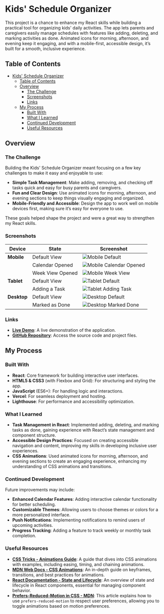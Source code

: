 # Kids' Schedule Organizer

This project is a chance to enhance my React skills while building a practical tool for organizing kids' daily activities. The app lets parents and caregivers easily manage schedules with features like adding, deleting, and marking activities as done. Animated icons for morning, afternoon, and evening keep it engaging, and with a mobile-first, accessible design, it’s built for a smooth, inclusive experience.

## Table of Contents

- [Kids' Schedule Organizer](#kids-schedule-organizer)
  - [Table of Contents](#table-of-contents)
  - [Overview](#overview)
    - [The Challenge](#the-challenge)
    - [Screenshots](#screenshots)
    - [Links](#links)
  - [My Process](#my-process)
    - [Built With](#built-with)
    - [What I Learned](#what-i-learned)
    - [Continued Development](#continued-development)
    - [Useful Resources](#useful-resources)

## Overview

### The Challenge

Building the Kids' Schedule Organizer meant focusing on a few key challenges to make it easy and enjoyable to use:

- **Simple Task Management**: Make adding, removing, and checking off tasks quick and easy for busy parents and caregivers.
- **Fun and Clear Design**: Use animated icons for morning, afternoon, and evening sections to keep things visually engaging and organized.
- **Mobile-Friendly and Accessible**: Design the app to work well on mobile devices first, making sure it’s easy for everyone to use.

These goals helped shape the project and were a great way to strengthen my React skills.

### Screenshots

| Device      | State            | Screenshot                                                                   |
| ----------- | ---------------- | ---------------------------------------------------------------------------- |
| **Mobile**  | Default View     | ![Mobile Default](src/assets/screenshots/mobile-default-screenshot.png)      |
|             | Calendar Opened  | ![Mobile Calendar Opened](src/assets/screenshots/mobile-calendar-opened.png) |
|             | Week View Opened | ![Mobile Week View](src/assets/screenshots/mobile-week-view.png)             |
| **Tablet**  | Default View     | ![Tablet Default](src/assets/screenshots/tablet-default-screenshot.png)      |
|             | Adding a Task    | ![Tablet Adding Task](src/assets/screenshots/tablet-add-task.png)            |
| **Desktop** | Default View     | ![Desktop Default](src/assets/screenshots/desktop-default-screenshot.png)    |
|             | Marked as Done   | ![Desktop Marked Done](src/assets/screenshots/desktop-marked-done.png)       |

### Links

- **[Live Demo](https://kids-schedule-organizer.vercel.app/)**: A live demonstration of the application.
- **[GitHub Repository](https://github.com/Doileo/kids-schedule-organizer)**: Access the source code and project files.

## My Process

### Built With

- **React**: Core framework for building interactive user interfaces.
- **HTML5 & CSS3** (with Flexbox and Grid): For structuring and styling the app.
- **JavaScript** (ES6+): For handling logic and interactions.
- **Vercel**: For seamless deployment and hosting.
- **Lighthouse**: For performance and accessibility optimization.

### What I Learned

- **Task Management in React**: Implemented adding, deleting, and marking tasks as done, gaining experience with React’s state management and component structure.
- **Accessible Design Practices**: Focused on creating accessible navigation and content, improving my skills in developing inclusive user experiences.
- **CSS Animations**: Used animated icons for morning, afternoon, and evening sections to create an engaging experience, enhancing my understanding of CSS animations and transitions.

### Continued Development

Future improvements may include:

- **Enhanced Calendar Features**: Adding interactive calendar functionality for better scheduling.
- **Customizable Themes**: Allowing users to choose themes or colors for a more personalized interface.
- **Push Notifications**: Implementing notifications to remind users of upcoming activities.
- **Progress Tracking**: Adding a feature to track weekly or monthly task completion.

### Useful Resources

- **[CSS Tricks - Animations Guide](https://css-tricks.com/almanac/properties/a/animation/)**: A guide that dives into CSS animations with examples, including easing, timing, and chaining animations.
- **[MDN Web Docs - CSS Animations](https://developer.mozilla.org/en-US/docs/Web/CSS/CSS_Animations/Using_CSS_animations)**: An in-depth guide on keyframes, transitions, and best practices for animations.
- **[React Documentation - State and Lifecycle](https://reactjs.org/docs/state-and-lifecycle.html)**: An overview of state and lifecycle in React components, essential for managing component behavior.
- **[Prefers-Reduced-Motion in CSS - MDN](https://developer.mozilla.org/en-US/docs/Web/CSS/@media/prefers-reduced-motion)**: This article explains how to use `prefers-reduced-motion` to respect user preferences, allowing you to toggle animations based on motion preferences.
